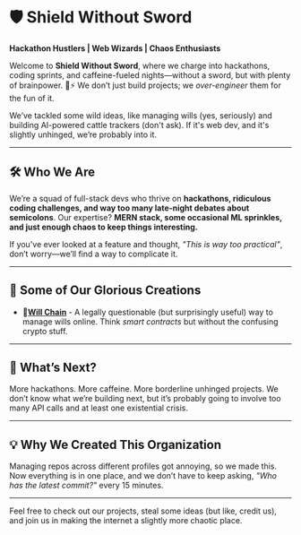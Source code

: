# 🛡️ Shield Without Sword  

**Hackathon Hustlers | Web Wizards | Chaos Enthusiasts**  

Welcome to **Shield Without Sword**, where we charge into hackathons, coding sprints, and caffeine-fueled nights—without a sword, but with plenty of brainpower. 🧠⚡ We don’t just build projects; we *over-engineer* them for the fun of it.  

We’ve tackled some wild ideas, like managing wills (yes, seriously) and building AI-powered cattle trackers (don't ask). If it's web dev, and it's slightly unhinged, we’re probably into it.  

---

## 🛠️ **Who We Are**  

We’re a squad of full-stack devs who thrive on **hackathons, ridiculous coding challenges, and way too many late-night debates about semicolons**. Our expertise? **MERN stack, some occasional ML sprinkles, and just enough chaos to keep things interesting.**  

If you've ever looked at a feature and thought, *"This is way too practical"*, don’t worry—we’ll find a way to complicate it.  

---

## 📌 **Some of Our Glorious Creations**  

- 📜[**Will Chain**](https://github.com/ShieldWithoutSword/Will-Chain) - A legally questionable (but surprisingly useful) way to manage wills online. Think *smart contracts* but without the confusing crypto stuff.  


---

## 🚀 **What’s Next?**  

More hackathons. More caffeine. More borderline unhinged projects. We don’t know what we’re building next, but it’s probably going to involve too many API calls and at least one existential crisis.  

---

## 💡 **Why We Created This Organization**  

Managing repos across different profiles got annoying, so we made this. Now everything is in one place, and we don’t have to keep asking, *"Who has the latest commit?"* every 15 minutes.  

---

Feel free to check out our projects, steal some ideas (but like, credit us), and join us in making the internet a slightly more chaotic place.  
